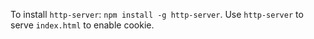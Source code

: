To install `http-server`: `npm install -g http-server`.
Use `http-server` to serve `index.html` to enable cookie.